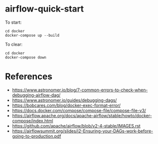 # airflow-quick-start

To start:

```shell
cd docker
docker-compose up --build
```

To clear:
```shell
cd docker
docker-compose down
```

# References

- https://www.astronomer.io/blog/7-common-errors-to-check-when-debugging-airflow-dag/
- https://www.astronomer.io/guides/debugging-dags/
- https://bobcares.com/blog/docker-exec-format-error/
- https://docs.docker.com/compose/compose-file/compose-file-v3/
- https://airflow.apache.org/docs/apache-airflow/stable/howto/docker-compose/index.html
- https://github.com/apache/airflow/blob/v2-4-stable/IMAGES.rst
- https://airflowsummit.org/slides/j2-Ensuring-your-DAGs-work-before-going-to-production.pdf